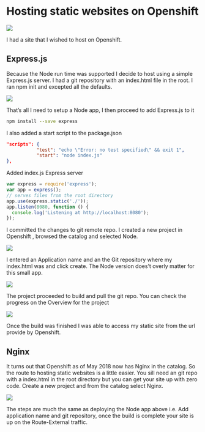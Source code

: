 # Hosting static websites on Openshift

![](https://cdn-images-1.medium.com/max/800/1*EFWO2ndZaJPQadWav95T3Q.png?style=centerme)

I had a site that I wished to host on Openshift.

## Express.js
Because the Node run time was supported I decide to host using a simple Express.js server. I had a git repository with an index.html file in the root. I ran npm init and excepted all the defaults.

![](https://cdn-images-1.medium.com/max/800/1*y0SGXo1kGNP9Yr1b3yJjkw.png?style=centerme)

That’s all I need to setup a Node app, I then proceed to add Express.js to it

```bash
npm install --save express
```

I also added a start script to the package.json

```json
"scripts": {    
           "test": "echo \"Error: no test specified\" && exit 1",
           "start": "node index.js"  
},
```

Added index.js Express server

```js
var express = require('express');
var app = express(); 
// serves files from the root directory
app.use(express.static('./'));
app.listen(8080, function () {    
  console.log('Listening at http://localhost:8080');  
});
```

I committed the changes to git remote repo. I created a new project in Openshift , browsed the catalog and selected Node.

![](https://cdn-images-1.medium.com/max/800/1*DLudZsgJhftBGDuWNmy_hA.png?style=centerme)

I entered an Application name and an the Git repository where my index.html was and click create. The Node version does’t overly matter for this small app.

![](https://cdn-images-1.medium.com/max/800/1*feRCaU3P8idh-DJoej-Dug.png?style=centerme)


The project proceeded to build and pull the git repo. You can check the progress on the Overview for the project

![](https://cdn-images-1.medium.com/max/800/1*A1FkfKEZUqybx_4-78sa7A.png?style=centerme)

Once the build was finished I was able to access my static site from the url provide by Openshift.

## Nginx
It turns out that Openshift as of May 2018 now has Nginx in the catalog. So the route to hosting static websites is a little easier. You sill need an git repo with a index.html in the root directory but you can get your site up with zero code. Create a new project and from the catalog select Nginx.

![](https://cdn-images-1.medium.com/max/800/1*8jQrOH5MNgrmTAxWcAqt5A.png?style=centerme)

The steps are much the same as deploying the Node app above i.e. Add application name and git repository, once the build is complete your site is up on the Route-External traffic.